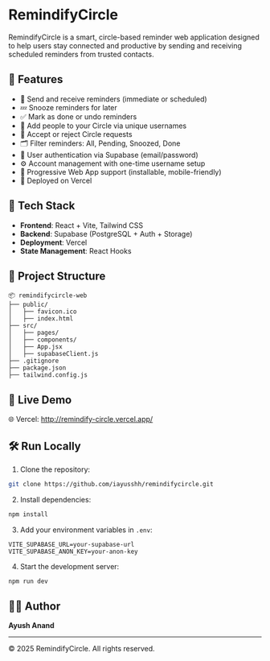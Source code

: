 # RemindifyCircle

RemindifyCircle is a smart, circle-based reminder web application designed to help users stay connected and productive by sending and receiving scheduled reminders from trusted contacts.

## 📌 Features

- 🔔 Send and receive reminders (immediate or scheduled)
- 💤 Snooze reminders for later
- ✅ Mark as done or undo reminders
- 👥 Add people to your Circle via unique usernames
- 🔄 Accept or reject Circle requests
- 🗂️ Filter reminders: All, Pending, Snoozed, Done
- 🔐 User authentication via Supabase (email/password)
- ⚙️ Account management with one-time username setup
- 📱 Progressive Web App support (installable, mobile-friendly)
- 🚀 Deployed on Vercel

## 🔧 Tech Stack

- **Frontend**: React + Vite, Tailwind CSS
- **Backend**: Supabase (PostgreSQL + Auth + Storage)
- **Deployment**: Vercel
- **State Management**: React Hooks

## 📁 Project Structure

```
📦 remindifycircle-web
├── public/
│   ├── favicon.ico
│   ├── index.html
├── src/
│   ├── pages/
│   ├── components/
│   ├── App.jsx
│   ├── supabaseClient.js
├── .gitignore
├── package.json
├── tailwind.config.js
```

## 🚀 Live Demo

🌐 Vercel: http://remindify-circle.vercel.app/
## 🛠️ Run Locally

1. Clone the repository:
```bash
git clone https://github.com/iayusshh/remindifycircle.git
```

2. Install dependencies:
```bash
npm install
```

3. Add your environment variables in `.env`:
```
VITE_SUPABASE_URL=your-supabase-url
VITE_SUPABASE_ANON_KEY=your-anon-key
```

4. Start the development server:
```bash
npm run dev
```

## 🙋‍♂️ Author

**Ayush Anand**

---

© 2025 RemindifyCircle. All rights reserved.
